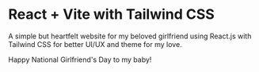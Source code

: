 # React + Vite with Tailwind CSS

A simple but heartfelt website for my beloved girlfriend using React.js with Tailwind CSS for better UI/UX and theme for my love.



Happy National Girlfriend's Day to my baby!
